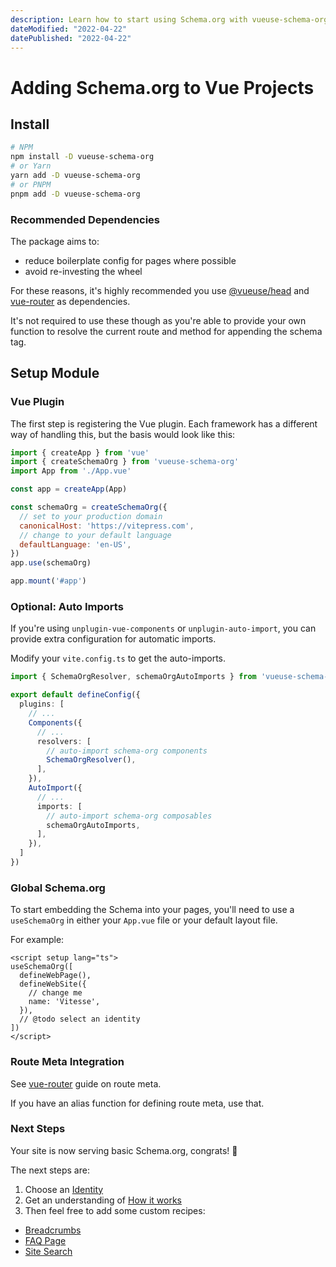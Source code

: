 ```yaml
---
description: Learn how to start using Schema.org with vueuse-schema-org.
dateModified: "2022-04-22"
datePublished: "2022-04-22"
---
```


#  <i-logos-vue class="text-25px" /> Adding Schema.org to Vue Projects

## Install

```bash
# NPM
npm install -D vueuse-schema-org
# or Yarn
yarn add -D vueuse-schema-org
# or PNPM
pnpm add -D vueuse-schema-org
```

### Recommended Dependencies

The package aims to:
- reduce boilerplate config for pages where possible
- avoid re-investing the wheel

For these reasons,
it's highly recommended
you use [@vueuse/head](https://github.com/vueuse/head) and [vue-router](https://router.vuejs.org/) as dependencies.

It's not required to use these though as you're able to provide your own function to resolve the current route and 
method for appending the schema tag.


## Setup Module

### Vue Plugin

The first step is registering the Vue plugin.
Each framework has a different way of handling this, but the basis would look like this:

```js main.js
import { createApp } from 'vue'
import { createSchemaOrg } from 'vueuse-schema-org'
import App from './App.vue'

const app = createApp(App)

const schemaOrg = createSchemaOrg({
  // set to your production domain  
  canonicalHost: 'https://vitepress.com',
  // change to your default language
  defaultLanguage: 'en-US',
})
app.use(schemaOrg)

app.mount('#app')
```


### Optional: Auto Imports

If you're using `unplugin-vue-components` or `unplugin-auto-import`, you can provide extra configuration for automatic imports.

Modify your `vite.config.ts` to get the auto-imports.

```ts vite.config.ts
import { SchemaOrgResolver, schemaOrgAutoImports } from 'vueuse-schema-org/vite'

export default defineConfig({
  plugins: [
    // ...
    Components({
      // ...
      resolvers: [
        // auto-import schema-org components  
        SchemaOrgResolver(),
      ],
    }),
    AutoImport({
      // ...
      imports: [
        // auto-import schema-org composables  
        schemaOrgAutoImports,
      ],
    }),
  ]
})
```

### Global Schema.org

To start embedding the Schema into your pages, you'll need to use a `useSchemaOrg` in either your `App.vue` file or your
default layout file.

For example:

```vue
<script setup lang="ts">
useSchemaOrg([
  defineWebPage(),
  defineWebSite({
    // change me
    name: 'Vitesse',
  }),
  // @todo select an identity
])
</script>
```

### Route Meta Integration

See [vue-router](https://router.vuejs.org/guide/advanced/meta.html#route-meta-fields) guide on route meta.

If you have an alias function for defining route meta, use that.

### Next Steps

Your site is now serving basic Schema.org, congrats! 🎉

The next steps are:
1. Choose an [Identity](/guide/guides/identity)
2. Get an understanding of [How it works](/guide/how-it-works)
3. Then feel free to add some custom recipes:

- [Breadcrumbs](/guide/recipes/breadcrumbs)
- [FAQ Page](/guide/recipes/faq)
- [Site Search](/guide/recipes/faq)
